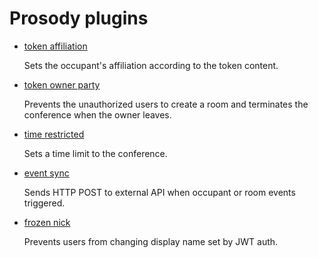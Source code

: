 # Prosody plugins

- [token affiliation](token_affiliation/)

  Sets the occupant's affiliation according to the token content.

- [token owner party](token_owner_party/)

  Prevents the unauthorized users to create a room and terminates the conference
  when the owner leaves.

- [time restricted](time_restricted/)

  Sets a time limit to the conference.

- [event sync](event_sync/)

  Sends HTTP POST to external API when occupant or room events triggered.
  
- [frozen nick](frozen_nick/)

  Prevents users from changing display name set by JWT auth.
  

  